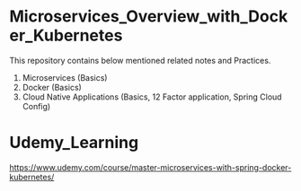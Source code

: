 # Microservices_Overview_with_Docker_Kubernetes

This repository contains below mentioned related notes and Practices.
1. Microservices (Basics)
2. Docker (Basics)
3. Cloud Native Applications (Basics, 12 Factor application, Spring Cloud Config)

# Udemy_Learning
https://www.udemy.com/course/master-microservices-with-spring-docker-kubernetes/
